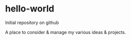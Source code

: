 # hello-world
Initial repository on github

A place to consider & manage my various ideas & projects.
